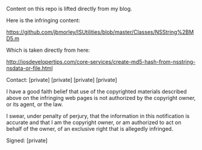 Content on this repo is lifted directly from my blog.

Here is the infringing content:

https://github.com/jbmorley/ISUtilities/blob/master/Classes/NSString%2BMD5.m

Which is taken directly from here:

http://iosdevelopertips.com/core-services/create-md5-hash-from-nsstring-nsdata-or-file.html

Contact: [private]
[private]
[private]
[private]

I have a good faith belief that use of the copyrighted materials described
above on the infringing web pages is not authorized by the copyright owner,
or its agent, or the law.

I swear, under penalty of perjury, that the information in this
notification is accurate and that I am the copyright owner, or am
authorized to act on behalf of the owner, of an exclusive right that is
allegedly infringed.

Signed: [private]
